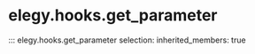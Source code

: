 
# elegy.hooks.get_parameter
::: elegy.hooks.get_parameter
    selection:
        inherited_members: true
